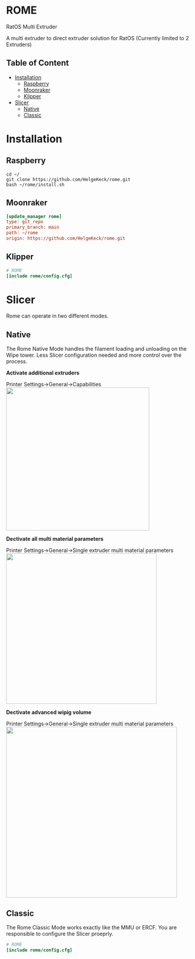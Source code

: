 # ROME
RatOS Multi Extruder

A multi extruder to direct extruder solution for RatOS
(Currently limited to 2 Extruders)

## Table of Content
- [Installation](#installation)
    - [Raspberry](#raspberry)
    - [Moonraker](#moonraker)
    - [Klipper](#klipper)
- [Slicer](#slicer)
    - [Native](#native)
    - [Classic](#classic)
 
# Installation

## Raspberry
```
cd ~/
git clone https://github.com/HelgeKeck/rome.git
bash ~/rome/install.sh
```

## Moonraker
```ini
[update_manager rome]
type: git_repo
primary_branch: main
path: ~/rome
origin: https://github.com/HelgeKeck/rome.git
```

## Klipper 
```ini
# ROME
[include rome/config.cfg]
```

# Slicer 

Rome can operate in two different modes.

## Native 

The Rome Native Mode handles the filament loading and unloading on the Wipe tower. Less Slicer configuration needed and more control over the process.

**Activate additional extruders**

Printer Settings->General->Capabilities
<img src="https://github.com/HelgeKeck/rome/blob/main/img/slicer_capabilities.jpg" alt="" width="387"/>

**Dectivate all multi material parameters**

Printer Settings->General->Single extruder multi material parameters
<img src="https://github.com/HelgeKeck/rome/blob/main/img/slicer_mmu_parameters.jpg" alt="" width="407"/>

**Dectivate advanced wipig volume**

Printer Settings->General->Single extruder multi material parameters
<img src="https://github.com/HelgeKeck/rome/blob/main/img/slicer_wiping_volume.jpg" alt="" width="462"/>

## Classic

The Rome Classic Mode works exactly like the MMU or ERCF. You are responsible to configure the Slicer proeprly.

```ini
# ROME
[include rome/config.cfg]
```
